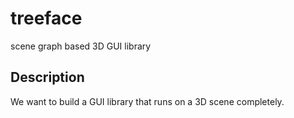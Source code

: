 treeface
========

scene graph based 3D GUI library

Description
-----------

We want to build a GUI library that runs on a 3D scene completely.


